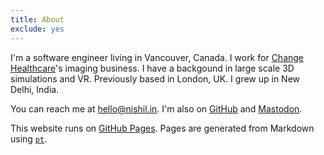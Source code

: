 ```yaml
---
title: About
exclude: yes
---
```


I'm a software engineer living in Vancouver, Canada.
I work for [Change Healthcare](https://www.changehealthcare.com/solutions/enterprise-imaging)'s imaging business. 
I have a backgound in large scale 3D simulations and VR. Previously based in London, UK. I grew up in New Delhi, India.

You can reach me at <hello@nishil.in>.
I'm also on [GitHub](https://github.com/charsi) and [Mastodon](https://mastodon.social/@charsi).

This website runs on [GitHub Pages](https://pages.github.com).
Pages are generated from Markdown using [`pt`](https://github.com/hoffa/pt).

